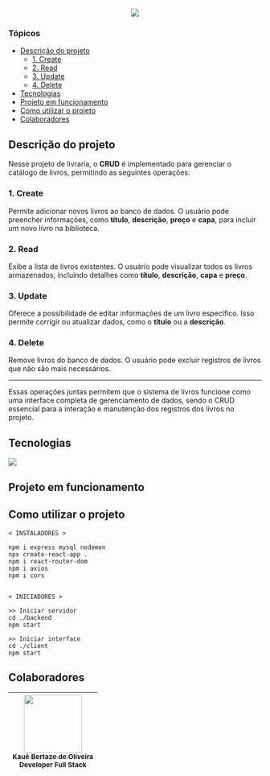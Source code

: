 <h1 align="center"></h1>

<p align="center">
<img loading="lazy" src="http://img.shields.io/static/v1?label=STATUS&message=EM%20ANDAMENTO&color=0065fd&style=for-the-badge"/>
</p>

### Tópicos

- [Descrição do projeto](#descrição-do-projeto)
  - [1. Create](#1-create)
  - [2. Read](#2-read)
  - [3. Update](#3-update)
  - [4. Delete](#4-delete)
- [Tecnologias](#tecnologias)
- [Projeto em funcionamento](#projeto-em-funcionamento)
- [Como utilizar o projeto](#como-utilizar-o-projeto)
- [Colaboradores](#colaboradores)

## Descrição do projeto

Nesse projeto de livraria, o **CRUD** é implementado para gerenciar o catálogo de livros, permitindo as seguintes operações:

### 1. Create
Permite adicionar novos livros ao banco de dados. O usuário pode preencher informações, como **título**, **descrição**, **preço** e **capa**, para incluir um novo livro na biblioteca.

### 2. Read
Exibe a lista de livros existentes. O usuário pode visualizar todos os livros armazenados, incluindo detalhes como **título**, **descrição**, **capa** e **preço**.

### 3. Update
Oferece a possibilidade de editar informações de um livro específico. Isso permite corrigir ou atualizar dados, como o **título** ou a **descrição**.

### 4. Delete
Remove livros do banco de dados. O usuário pode excluir registros de livros que não são mais necessários.

---

Essas operações juntas permitem que o sistema de livros funcione como uma interface completa de gerenciamento de dados, sendo o CRUD essencial para a interação e manutenção dos registros dos livros no projeto.

## Tecnologias

<div width="140px">
    <img src="https://skillicons.dev/icons?i=react,mysql,nodejs,javascript,vscode,css" />
</div>

## Projeto em funcionamento

## Como utilizar o projeto

```
< INSTALADORES >

npm i express mysql nodemon
npx create-react-app .
npm i react-router-dom
npm i axios
npm i cors


< INICIADORES >

>> Iniciar servidor
cd ./backend
npm start

>> Iniciar interface
cd ./client
npm start
```

## Colaboradores

| [<img src="https://avatars.githubusercontent.com/u/69527468?v=4" width=115><br><sub>Kauê Bertaze de Oliveira</sub>](https://github.com/KaueTTS)<br><sub>Developer Full Stack</sub> |
| :---:
